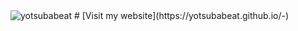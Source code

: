 <img src="https://komarev.com/ghpvc/?username=yotsubabeat&label=Profile%20views&color=0e75b6&style=flat" alt="yotsubabeat" />
# [Visit my website](https://yotsubabeat.github.io/-)

